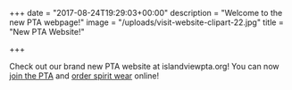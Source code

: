 +++
date = "2017-08-24T19:29:03+00:00"
description = "Welcome to the new PTA webpage!"
image = "/uploads/visit-website-clipart-22.jpg"
title = "New PTA Website!"

+++


Check out our brand new PTA website at islandviewpta.org! You can now [join the PTA](/membership/) and [order spirit wear](/shop/) online!